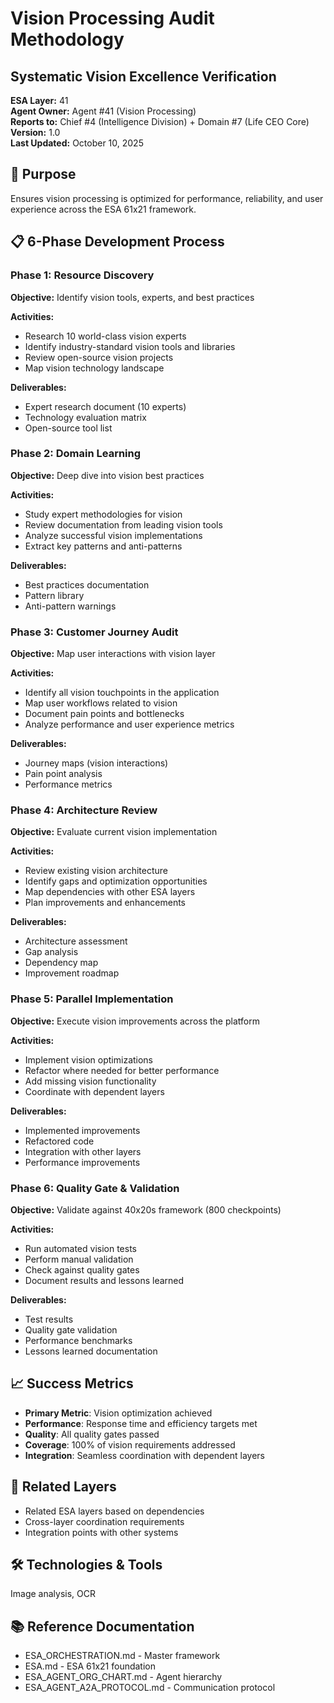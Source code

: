 # Vision Processing Audit Methodology
## Systematic Vision Excellence Verification

**ESA Layer:** 41  
**Agent Owner:** Agent #41 (Vision Processing)  
**Reports to:** Chief #4 (Intelligence Division) + Domain #7 (Life CEO Core)  
**Version:** 1.0  
**Last Updated:** October 10, 2025

## 🎯 Purpose
Ensures vision processing is optimized for performance, reliability, and user experience across the ESA 61x21 framework.

## 📋 6-Phase Development Process

### Phase 1: Resource Discovery
**Objective:** Identify vision tools, experts, and best practices

**Activities:**
- Research 10 world-class vision experts
- Identify industry-standard vision tools and libraries
- Review open-source vision projects
- Map vision technology landscape

**Deliverables:**
- Expert research document (10 experts)
- Technology evaluation matrix
- Open-source tool list

### Phase 2: Domain Learning
**Objective:** Deep dive into vision best practices

**Activities:**
- Study expert methodologies for vision
- Review documentation from leading vision tools
- Analyze successful vision implementations
- Extract key patterns and anti-patterns

**Deliverables:**
- Best practices documentation
- Pattern library
- Anti-pattern warnings

### Phase 3: Customer Journey Audit
**Objective:** Map user interactions with vision layer

**Activities:**
- Identify all vision touchpoints in the application
- Map user workflows related to vision
- Document pain points and bottlenecks
- Analyze performance and user experience metrics

**Deliverables:**
- Journey maps (vision interactions)
- Pain point analysis
- Performance metrics

### Phase 4: Architecture Review
**Objective:** Evaluate current vision implementation

**Activities:**
- Review existing vision architecture
- Identify gaps and optimization opportunities
- Map dependencies with other ESA layers
- Plan improvements and enhancements

**Deliverables:**
- Architecture assessment
- Gap analysis
- Dependency map
- Improvement roadmap

### Phase 5: Parallel Implementation
**Objective:** Execute vision improvements across the platform

**Activities:**
- Implement vision optimizations
- Refactor where needed for better performance
- Add missing vision functionality
- Coordinate with dependent layers

**Deliverables:**
- Implemented improvements
- Refactored code
- Integration with other layers
- Performance improvements

### Phase 6: Quality Gate & Validation
**Objective:** Validate against 40x20s framework (800 checkpoints)

**Activities:**
- Run automated vision tests
- Perform manual validation
- Check against quality gates
- Document results and lessons learned

**Deliverables:**
- Test results
- Quality gate validation
- Performance benchmarks
- Lessons learned documentation

## 📈 Success Metrics
- **Primary Metric**: Vision optimization achieved
- **Performance**: Response time and efficiency targets met
- **Quality**: All quality gates passed
- **Coverage**: 100% of vision requirements addressed
- **Integration**: Seamless coordination with dependent layers

## 🔗 Related Layers
- Related ESA layers based on dependencies
- Cross-layer coordination requirements
- Integration points with other systems

## 🛠️ Technologies & Tools
Image analysis, OCR

## 📚 Reference Documentation
- ESA_ORCHESTRATION.md - Master framework
- ESA.md - ESA 61x21 foundation
- ESA_AGENT_ORG_CHART.md - Agent hierarchy
- ESA_AGENT_A2A_PROTOCOL.md - Communication protocol

